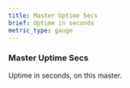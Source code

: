 ```yaml
---
title: Master Uptime Secs
brief: Uptime in seconds
metric_type: gauge
---
```

### Master Uptime Secs

Uptime in seconds, on this master.